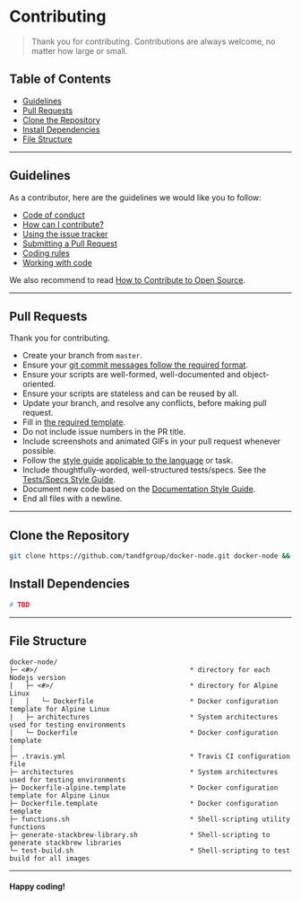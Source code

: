 # Contributing

> Thank you for contributing. Contributions are always welcome, no matter how large or small.

## Table of Contents

- [Guidelines](#guidelines)
- [Pull Requests](#pull-requests)
- [Clone the Repository](#clone-repo)
- [Install Dependencies](#install-dependencies)
- [File Structure](#file-structure)

---

## Guidelines <a id="guidelines"></a>

As a contributor, here are the guidelines we would like you to follow:

- [Code of conduct](https://github.com/tandfgroup/engineering/blob/master/CODE_OF_CONDUCT.md)
- [How can I contribute?](https://github.com/tandfgroup/engineering/blob/master/CONTRIBUTING.md#how-can-i-contribute)
- [Using the issue tracker](https://github.com/tandfgroup/engineering/blob/master/CONTRIBUTING.md#using-the-issue-tracker)
- [Submitting a Pull Request](https://github.com/tandfgroup/engineering/blob/master/CONTRIBUTING.md#submitting-a-pull-request)
- [Coding rules](https://github.com/tandfgroup/engineering/blob/master/CONTRIBUTING.md#coding-rules)
- [Working with code](https://github.com/tandfgroup/engineering/blob/master/CONTRIBUTING.md#working-with-code)

We also recommend to read [How to Contribute to Open Source](https://opensource.guide/how-to-contribute).

---

## Pull Requests <a id="pull-requests"></a>

Thank you for contributing.

- Create your branch from `master`.
- Ensure your [git commit messages follow the required format](https://github.com/tandfgroup/engineering/blob/master/STYLE_GUIDES.md#git-commit-messages).
- Ensure your scripts are well-formed, well-documented and object-oriented.
- Ensure your scripts are stateless and can be reused by all.
- Update your branch, and resolve any conflicts, before making pull request.
- Fill in [the required template](https://github.com/tandfgroup/engineering/blob/master/PULL_REQUEST_TEMPLATE.md).
- Do not include issue numbers in the PR title.
- Include screenshots and animated GIFs in your pull request whenever possible.
- Follow the [style guide](https://github.com/tandfgroup/engineering/blob/master/STYLE_GUIDES.md) [applicable to the language](https://github.com/tandfgroup/engineering/blob/master/STYLE_GUIDES.md#languages) or task.
- Include thoughtfully-worded, well-structured tests/specs. See the [Tests/Specs Style Guide](https://github.com/tandfgroup/engineering/blob/master/STYLE_GUIDES.md#tests).
- Document new code based on the [Documentation Style Guide](https://github.com/tandfgroup/engineering/blob/master/STYLE_GUIDES.md#documentation).
- End all files with a newline.

---

## Clone the Repository <a id="clone-repo"></a>

```bash
git clone https://github.com/tandfgroup/docker-node.git docker-node && cd docker-node
```

## Install Dependencies <a id="install-dependencies"></a>

```bash
# TBD
```

---

## File Structure <a id="file-structure"></a>

```text
docker-node/
├─ <#>/                                      * directory for each Nodejs version
|   ├─ <#>/                                  * directory for Alpine Linux
|   │   └─ Dockerfile                        * Docker configuration template for Alpine Linux
|   ├─ architectures                         * System architectures used for testing environments
│   └─ Dockerfile                            * Docker configuration template
│
├─ .travis.yml                               * Travis CI configuration file
├─ architectures                             * System architectures used for testing environments
├─ Dockerfile-alpine.template                * Docker configuration template for Alpine Linux
├─ Dockerfile.template                       * Docker configuration template
├─ functions.sh                              * Shell-scripting utility functions
├─ generate-stackbrew-library.sh             * Shell-scripting to generate stackbrew libraries
└─ test-build.sh                             * Shell-scripting to test build for all images
```

---

#### Happy coding!

